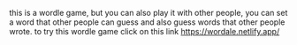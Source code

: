 this is a wordle game, but you can also play it with other people,
you can set a word that other people can guess and also guess words that other people wrote.
to try this wordle game click on this link https://wordale.netlify.app/
